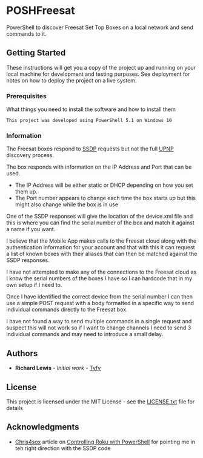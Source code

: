 # POSHFreesat

PowerShell to discover Freesat Set Top Boxes on a local network and send commands to it.

## Getting Started

These instructions will get you a copy of the project up and running on your local machine for development and testing purposes. See deployment for notes on how to deploy the project on a live system.

### Prerequisites

What things you need to install the software and how to install them

```
This project was developed using PowerShell 5.1 on Windows 10
```

### Information

The Freesat boxes respond to [SSDP](https://en.wikipedia.org/wiki/Simple_Service_Discovery_Protocol) requests but not the full [UPNP](https://en.wikipedia.org/wiki/Universal_Plug_and_Play) discovery process.

The box responds with information on the IP Address and Port that can be used.

* The IP Address will be either static or DHCP depending on how you set them up.
* The Port number appears to change each time the box starts up but this might also change while the box is in use

One of the SSDP responses will give the location of the device.xml file and this is where you can find the serial number of the box and match it against a name if you want.

I believe that the Mobile App makes calls to the Freesat cloud along with the authentication information for your account and that with this it can request a list of known boxes with their aliases that can then be matched against the SSDP responses.

I have not attempted to make any of the connections to the Freesat cloud as I know the serial numbers of the boxes I have so I can hardcode that in my own setup if I need to.

Once I have identified the correct device from the serial number I can then use a simple POST request with a body formatted in a specific way to send individual commands directly to the Freesat box.

I have not found a way to send multiple commands in a single request and suspect this will not work so if I want to change channels I need to send 3 individual commands and may need to introduce a small delay.


## Authors

* **Richard Lewis** - *Initial work* - [Tyfy](https://github.com/Tyfy)

## License

This project is licensed under the MIT License - see the [LICENSE.txt](LICENSE.txt) file for details

## Acknowledgments

* [Chris4sox](http://chickenshell.blogspot.co.uk/) article on [Controlling Roku with PowerShell](http://chickenshell.blogspot.co.uk/2015/02/roku-controls-with-powershell.html) for pointing me in teh right direction with the SSDP code
